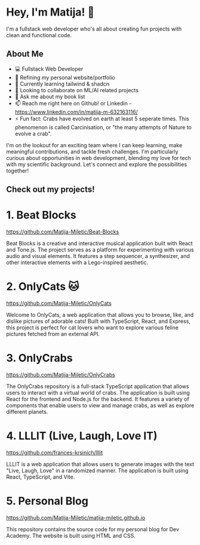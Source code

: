 # Hey, I'm Matija! 🌟  

I'm a fullstack web developer who's all about creating fun projects with clean and functional code.   


## About Me

- 💻 Fullstack Web Developer
- 🔭 Refining my personal website/portfolio
- 🌱 Currently learning tailwind & shadcn
- 👯 Looking to collaborate on ML/AI related projects
- 💬 Ask me about my book list
- 📫 Reach me right here on Github! or Linkedin - https://www.linkedin.com/in/matija-m-632163116/
- ⚡ Fun fact: Crabs have evolved on earth at least 5 seperate times. This phenomenon is called Carcinisation, or "the many attempts of Nature to evolve a crab".

I'm on the lookout for an exciting team where I can keep learning, make meaningful contributions, and tackle fresh challenges. I'm particularly curious about opportunities in web development, blending my love for tech with my scientific background. Let's connect and explore the possibilities together!  
   

## Check out my projects!


# 1. Beat Blocks
https://github.com/Matija-Miletic/Beat-Blocks

Beat Blocks is a creative and interactive musical application built with React and Tone.js. The project serves as a platform for experimenting with various audio and visual elements. It features a step sequencer, a synthesizer, and other interactive elements with a Lego-inspired aesthetic.  

# 2. OnlyCats 🐱
https://github.com/Matija-Miletic/OnlyCats

Welcome to OnlyCats, a web application that allows you to browse, like, and dislike pictures of adorable cats! Built with TypeScript, React, and Express, this project is perfect for cat lovers who want to explore various feline pictures fetched from an external API.  

# 3. OnlyCrabs
https://github.com/Matija-Miletic/OnlyCrabs

The OnlyCrabs repository is a full-stack TypeScript application that allows users to interact with a virtual world of crabs. The application is built using React for the frontend and Node.js for the backend. It features a variety of components that enable users to view and manage crabs, as well as explore different planets.  

# 4. LLLIT (Live, Laugh, Love IT)
https://github.com/frances-krsinich/lllit

LLLIT is a web application that allows users to generate images with the text "Live, Laugh, Love" in a randomized manner. The application is built using React, TypeScript, and Vite.  

# 5. Personal Blog
https://github.com/Matija-Miletic/matija-miletic.github.io

This repository contains the source code for my personal blog for Dev Academy. The website is built using HTML and CSS.  
